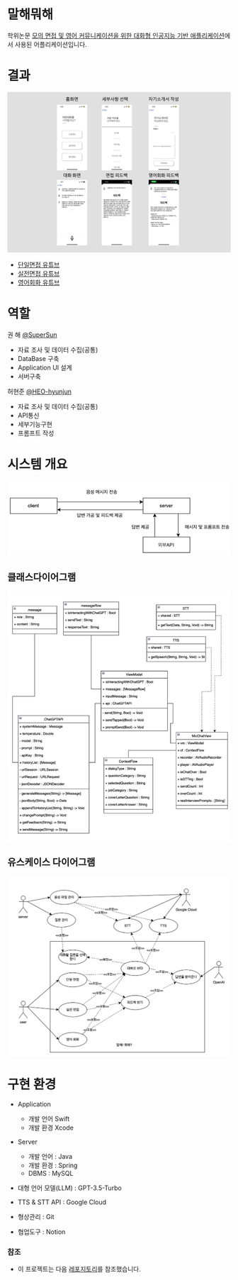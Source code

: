 # 말해뭐해
학위논문 [모의 면접 및 영어 커뮤니케이션을 위한 대화형 인공지능 기반 애플리케이션](https://gjguswns.synology.me:10003/d/s/z7NurcG31ypAkgDWF6Jy4EI2wKqJ2D6S/xc0yiL0q_WxsvL1e3zy05ZN1Tzr-pcTv-a7qAI_Q43gs)에서 사용된 어플리케이션입니다.

# 결과
![](./readme/result.png)
- [단일면접 유튜브](https://youtube.com/shorts/kIc-BpS6UE4?feature=share)
- [실전면접 유튜브](https://youtu.be/Gi40UinxMEY)
- [영어회화 유튜브](https://youtu.be/XJKW4cpnrIo)

# 역할
권 해 [@SuperSun](https://github.com/rnjsgo)
- 자료 조사 및 데이터 수집(공통)          
- DataBase 구축 
- Application UI 설계                         
- 서버구축

허현준 [@HEO-hyunjun](https://github.com/HEO-hyunjun)
- 자료 조사 및 데이터 수집(공통)          
- API통신
- 세부기능구현                                  
- 프롬프트 작성

# 시스템 개요
![](./readme/overview.png)

## 클래스다이어그램
![](./readme/class.png)

## 유스케이스 다이어그램
![](./readme/usecase.png)

# 구현 환경
- Application
  - 개발 언어 Swift
  - 개발 환경 Xcode

- Server
  - 개발 언어 : Java
  - 개발 환경 : Spring
  - DBMS : MySQL

- 대형 언어 모델(LLM) : GPT-3.5-Turbo
- TTS & STT API : Google Cloud
- 형상관리 : Git
- 협업도구 : Notion

### 참조
- 이 프로젝트는 다음 [레포지토리](https://github.com/alfianlosari/ChatGPTSwiftUI)를 참조했습니다. 
